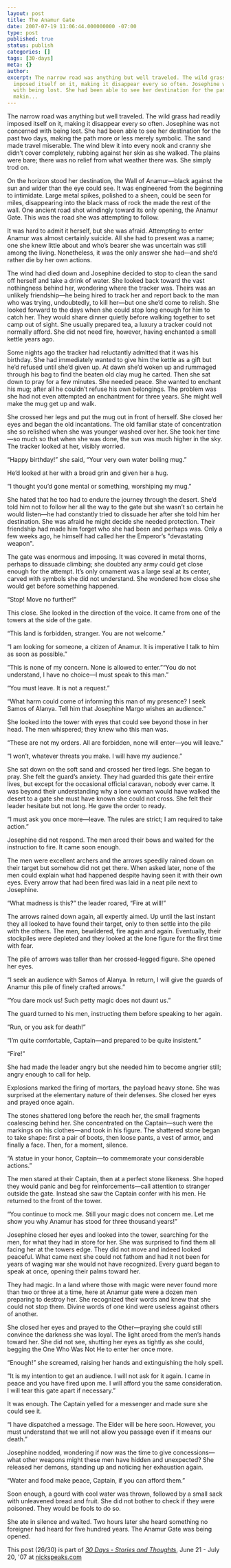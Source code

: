 ```yaml
---
layout: post
title: The Anamur Gate
date: 2007-07-19 11:06:44.000000000 -07:00
type: post
published: true
status: publish
categories: []
tags: [30-days]
meta: {}
author: 
excerpt: The narrow road was anything but well traveled. The wild grass had readily
  imposed itself on it, making it disappear every so often. Josephine was not concerned
  with being lost. She had been able to see her destination for the past two days,
  makin...
---
```

The narrow road was anything but well traveled. The wild grass had readily imposed itself on it, making it disappear every so often. Josephine was not concerned with being lost. She had been able to see her destination for the past two days, making the path more or less merely symbolic. The sand made travel miserable. The wind blew it into every nook and cranny she didn’t cover completely, rubbing against her skin as she walked. The plains were bare; there was no relief from what weather there was. She simply trod on.

On the horizon stood her destination, the Wall of Anamur—black against the sun and wider than the eye could see. It was engineered from the beginning to intimidate. Large metal spikes, polished to a sheen, could be seen for miles, disappearing into the black mass of rock the made the rest of the wall. One ancient road shot windingly toward its only opening, the Anamur Gate. This was the road she was attempting to follow.

It was hard to admit it herself, but she was afraid. Attempting to enter Anamur was almost certainly suicide. All she had to present was a name; one she knew little about and who’s bearer she was uncertain was still among the living. Nonetheless, it was the only answer she had—and she’d rather die by her own actions.

The wind had died down and Josephine decided to stop to clean the sand off herself and take a drink of water. She looked back toward the vast nothingness behind her, wondering where the tracker was. Theirs was an unlikely friendship—he being hired to track her and report back to the man who was trying, undoubtedly, to kill her—but one she’d come to relish. She looked forward to the days when she could stop long enough for him to catch her. They would share dinner quietly before walking together to set camp out of sight. She usually prepared tea, a luxury a tracker could not normally afford. She did not need fire, however, having enchanted a small kettle years ago.

Some nights ago the tracker had reluctantly admitted that it was his birthday. She had immediately wanted to give him the kettle as a gift but he’d refused until she’d given up. At dawn she’d woken up and rummaged through his bag to find the beaten old clay mug he carted. Then she sat down to pray for a few minutes. She needed peace. She wanted to enchant his mug; after all he couldn’t refuse his own belongings. The problem was she had not even attempted an enchantment for three years. She might well make the mug get up and walk.

She crossed her legs and put the mug out in front of herself. She closed her eyes and began the old incantations. The old familiar state of concentration she so relished when she was younger washed over her. She took her time—so much so that when she was done, the sun was much higher in the sky. The tracker looked at her, visibly worried.

“Happy birthday!” she said, “Your very own water boiling mug.” 

He’d looked at her with a broad grin and given her a hug. 

“I thought you’d gone mental or something, worshiping my mug.”

She hated that he too had to endure the journey through the desert. She’d told him not to follow her all the way to the gate but she wasn’t so certain he would listen—he had constantly tried to dissuade her after she told him her destination. She was afraid he might decide she needed protection. Their friendship had made him forget who she had been and perhaps was. Only a few weeks ago, he himself had called her the Emperor’s "devastating weapon".

The gate was enormous and imposing. It was covered in metal thorns, perhaps to dissuade climbing; she doubted any army could get close enough for the attempt. It’s only ornament was a large seal at its center, carved with symbols she did not understand. She wondered how close she would get before something happened.

“Stop! Move no further!”

This close. She looked in the direction of the voice. It came from one of the towers at the side of the gate.

“This land is forbidden, stranger. You are not welcome.”

“I am looking for someone, a citizen of Anamur. It is imperative I talk to him as soon as possible.”

“This is none of my concern. None is allowed to enter.”“You do not understand, I have no choice—I must speak to this man.”

“You must leave. It is not a request.”

“What harm could come of informing this man of my presence? I seek Samos of Alanya. Tell him that Josephine Margo wishes an audience.”

She looked into the tower with eyes that could see beyond those in her head. The men whispered; they knew who this man was.

“These are not my orders. All are forbidden, none will enter—you will leave.”

“I won’t, whatever threats you make. I will have my audience.”

She sat down on the soft sand and crossed her tired legs. She began to pray. She felt the guard’s anxiety. They had guarded this gate their entire lives, but except for the occasional official caravan, nobody ever came. It was beyond their understanding why a lone woman would have walked the desert to a gate she must have known she could not cross. She felt their leader hesitate but not long. He gave the order to ready.

“I must ask you once more—leave. The rules are strict; I am required to take action.”

Josephine did not respond. The men arced their bows and waited for the instruction to fire. It came soon enough.

The men were excellent archers and the arrows speedily rained down on their target but somehow did not get there. When asked later, none of the men could explain what had happened despite having seen it with their own eyes. Every arrow that had been fired was laid in a neat pile next to Josephine.

“What madness is this?” the leader roared, “Fire at will!”

The arrows rained down again, all expertly aimed. Up until the last instant they all looked to have found their target, only to then settle into the pile with the others. The men, bewildered, fire again and again. Eventually, their stockpiles were depleted and they looked at the lone figure for the first time with fear.

The pile of arrows was taller than her crossed-legged figure. She opened her eyes.

“I seek an audience with Samos of Alanya. In return, I will give the guards of Anamur this pile of finely crafted arrows.”

“You dare mock us! Such petty magic does not daunt us.”

The guard turned to his men, instructing them before speaking to her again.

“Run, or you ask for death!”

“I’m quite comfortable, Captain—and prepared to be quite insistent.”

“Fire!”

She had made the leader angry but she needed him to become angrier still; angry enough to call for help.

Explosions marked the firing of mortars, the payload heavy stone. She was surprised at the elementary nature of their defenses. She closed her eyes and prayed once again.

The stones shattered long before the reach her, the small fragments coalescing behind her. She concentrated on the Captain—such were the markings on his clothes—and took in his figure. The shattered stone began to take shape: first a pair of boots, then loose pants, a vest of armor, and finally a face. Then, for a moment, silence.

“A statue in your honor, Captain—to commemorate your considerable actions.”

The men stared at their Captain, then at a perfect stone likeness. She hoped they would panic and beg for reinforcements—call attention to stranger outside the gate. Instead she saw the Captain confer with his men. He returned to the front of the tower.

“You continue to mock me. Still your magic does not concern me. Let me show you why Anamur has stood for three thousand years!”

Josephine closed her eyes and looked into the tower, searching for the men, for what they had in store for her. She was surprised to find them all facing her at the towers edge. They did not move and indeed looked peaceful. What came next she could not fathom and had it not been for years of waging war she would not have recognized. Every guard began to speak at once, opening their palms toward her.

They had magic. In a land where those with magic were never found more than two or three at a time, here at Anamur gate were a dozen men preparing to destroy her. She recognized their words and knew that she could not stop them. Divine words of one kind were useless against others of another.

She closed her eyes and prayed to the Other—praying she could still convince the darkness she was loyal. The light arced from the men’s hands toward her. She did not see, shutting her eyes as tightly as she could, begging the One Who Was Not He to enter her once more.

“Enough!” she screamed, raising her hands and extinguishing the holy spell.

“It is my intention to get an audience. I will not ask for it again. I came in peace and you have fired upon me. I will afford you the same consideration. I will tear this gate apart if necessary.”

It was enough. The Captain yelled for a messenger and made sure she could see it.

“I have dispatched a message. The Elder will be here soon. However, you must understand that we will not allow you passage even if it means our death.”

Josephine nodded, wondering if now was the time to give concessions—what other weapons might these men have hidden and unexpected? She released her demons, standing up and noticing her exhaustion again.

“Water and food make peace, Captain, if you can afford them.”

Soon enough, a gourd with cool water was thrown, followed by a small sack with unleavened bread and fruit. She did not bother to check if they were poisoned. They would be fools to do so.

She ate in silence and waited. Two hours later she heard something no foreigner had heard for five hundred years. The Anamur Gate was being opened.

<div style="margin-bottom: 5px;">This post (26/30) is part of <a href="http://www.nickspeaks.com/category/30-days-vol-i/"><em>30 Days - Stories and Thoughts</em></a>, June 21 - July 20, '07 at <a href="http://www.nickspeaks.com">nickspeaks.com</a></div>
